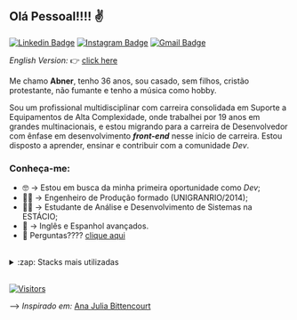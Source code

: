 ## Olá Pessoal!!!! :v:

[![Linkedin Badge](https://img.shields.io/badge/-LinkedIn-blue?style=flat-square&logo=Linkedin&logoColor=white&link=https://www.linkedin.com/in/abnersouza-dev/)](https://www.linkedin.com/in/abnersouza-dev/)
[![Instagram Badge](https://img.shields.io/badge/-Instagram-purple?style=flat-square&logo=Instagram&logoColor=white&link=https://www.instagram.com/abner.s.silva/)](https://www.instagram.com/abner.s.silva/)
[![Gmail Badge](https://img.shields.io/badge/-Gmail-c14438?style=flat-square&logo=Gmail&logoColor=white&link=mailto:silva.s.abner@gmail.com)](mailto:silva.s.abner@gmail.com)

*English Version:* :point_right: [click here](https://github.com/abnerssilva/abnerssilva/blob/main/README-English-Version.md)

Me chamo __Abner__, tenho 36 anos, sou casado, sem filhos, cristão protestante, não fumante e tenho a música como hobby.

Sou um profissional multidisciplinar com carreira consolidada em Suporte a Equipamentos de Alta Complexidade, onde trabalhei por 19 anos em grandes multinacionais, e estou migrando para a carreira de Desenvolvedor com ênfase em desenvolvimento __*front-end*__ nesse início de carreira. Estou disposto a aprender, ensinar e contribuir com a comunidade *Dev*.

### Conheça-me:
- :nerd_face: -> Estou em busca da minha primeira oportunidade como *Dev*;
- :construction_worker_man: -> Engenheiro de Produção formado (UNIGRANRIO/2014);
- :technologist: -> Estudante de Análise e Desenvolvimento de Sistemas na ESTÁCIO;
- :muscle: -> Inglês e Espanhol avançados.
- 💬  Perguntas???? [clique aqui](https://github.com/abnerssilva/abnerssilva/issues)
<br/>

<details>
  <summary>:zap: Stacks mais utilizadas</summary>
  <img src="https://github-readme-stats.vercel.app/api/top-langs/?username=abnerssilva&layout=compact&bg_color=ffffff&text_color=333333">
</details>
<br/>

[![Visitors](https://visitor-badge.glitch.me/badge?page_id=github/abnerssilva)](https://github.com/abnerssilva) 

--> *Inspirado em:* [Ana Julia Bittencourt](https://github.com/anajuliabit)
